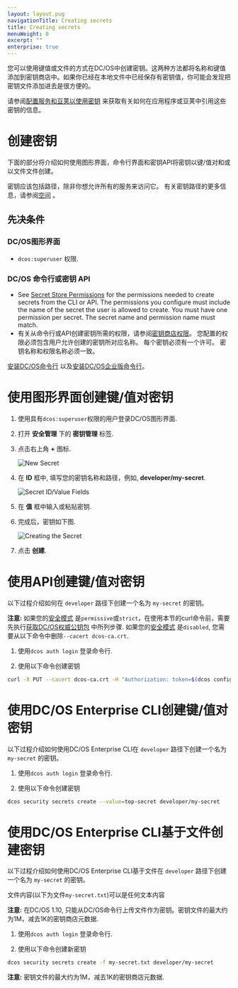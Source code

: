 ```yaml
---
layout: layout.pug
navigationTitle: Creating secrets
title: Creating secrets
menuWeight: 0
excerpt: ""
enterprise: true
---
```

您可以使用键值或文件的方式在DC/OS中创建密钥。这两种方法都将名称和键值添加到密钥商店中。如果你已经在本地文件中已经保存有密钥值，你可能会发现把密钥文件添加进去是很方便的。

请参阅[配置服务和豆荚以使用密钥](/1.10/security/ent/secrets/use-secrets/) 来获取有关如何在应用程序或豆荚中引用这些密钥的信息。

# 创建密钥

下面的部分将介绍如何使用图形界面，命令行界面和密钥API将密钥以键/值对和或以文件文件创建。

密钥应该包括路径，除非你想允许所有的服务来访问它。 有关密钥路径的更多信息，请参阅[空间](/1.10/security/ent/#spaces) 。

## 先决条件

### DC/OS图形界面

- `dcos:superuser` 权限.

### DC/OS 命令行或密钥 API

- See [Secret Store Permissions](/1.10/security/ent/perms-reference/#secrets) for the permissions needed to create secrets from the CLI or API. The permissions you configure must include the name of the secret the user is allowed to create. You must have one permission per secret. The secret name and permission name must match.
- 有关从命令行或API创建密钥所需的权限，请参阅[密钥商店权限](/1.10/security/ent/perms-reference/#secrets)。 您配置的权限必须包含用户允许创建的密钥所对应名称。 每个密钥必须有一个许可。 密钥名称和权限名称必须一致。

[安装DC/OS命令行](/1.10/cli/install/) 以及[安装DC/OS企业版命令行](/1.10/cli/enterprise-cli/#ent-cli-install)。

# <a name="ui"></a>使用图形界面创建键/值对密钥

1. 使用具有`dcos:superuser`权限的用户登录DC/OS图形界面.

2. 打开 **安全管理** 下的 **密钥管理** 标签.

3. 点击右上角 **+** 图标.
    
    ![New Secret](/1.10/img/new-secret.png)

4. 在 **ID** 框中, 填写您的密钥名称和路径，例如, **developer/my-secret**.
    
    ![Secret ID/Value Fields](/1.10/img/secret-id-value.png)

5. 在 **值** 框中输入或粘贴密钥.

6. 完成后，密钥如下图.
    
    ![Creating the Secret](/1.10/img/create-secret.png)

7. 点击 **创建**.

# <a name="api"></a>使用API创建键/值对密钥

以下过程介绍如何在 `developer` 路径下创建一个名为 `my-secret` 的密钥。

**注意:** 如果您的[安全模式](/1.10/installing/ent/custom/configuration/configuration-parameters/#security-enterprise) 是`permissive`或`strict`，在使用本节的curl命令前，需要先执行[获取DC/OS权威公钥包](/1.10/security/ent/tls-ssl/get-cert/) 中所列步骤. 如果您的[安全模式](/1.10/installing/ent/custom/configuration/configuration-parameters/#security-enterprise) 是`disabled`, 您需要从以下命令中删除`--cacert dcos-ca.crt`.

1. 使用`dcos auth login` 登录命令行.

2. 使用以下命令创建密钥
    
```bash
curl -X PUT --cacert dcos-ca.crt -H "Authorization: token=$(dcos config show core.dcos_acs_token)" -d '{"value":"very-secret"}' $(dcos config show core.dcos_url)/secrets/v1/secret/default/developer/my-secret -H 'Content-Type: application/json'
```

# <a name="cli"></a>使用DC/OS Enterprise CLI创建键/值对密钥

以下过程介绍如何使用DC/OS Enterprise CLI在 `developer` 路径下创建一个名为 `my-secret` 的密钥。

1. 使用`dcos auth login` 登录命令行.

2. 使用以下命令创建密钥
    
```bash
dcos security secrets create --value=top-secret developer/my-secret
```

# 使用DC/OS Enterprise CLI基于文件创建密钥

以下过程介绍如何使用DC/OS Enterprise CLI基于文件在 `developer` 路径下创建一个名为 `my-secret` 的密钥。

文件内容(以下为文件`my-secret.txt`)可以是任何文本内容

**注意:** 在DC/OS 1.10, 只能从DC/OS命令行上传文件作为密钥。密钥文件的最大约为1M，减去1K的密钥商店元数据. 

1. 使用`dcos auth login` 登录命令行.

2. 使用以下命令创建新密钥
    
```bash
dcos security secrets create -f my-secret.txt developer/my-secret
```

**注意:** 密钥文件的最大约为1M，减去1K的密钥商店元数据. 
